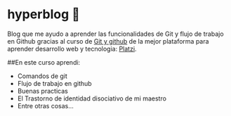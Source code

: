 # hyperblog 💚
Blog que me ayudo a aprender las funcionalidades de Git y flujo de trabajo en Github gracias al curso de [Git y github](https://platzi.com/cursos/git-github/) de la mejor plataforma para aprender desarrollo web y tecnologia: [Platzi](https://platzi.com).

##En este curso aprendi:
* Comandos de git
* Flujo de trabajo en github
* Buenas practicas
* El Trastorno de identidad disociativo de mi maestro
* Entre otras cosas...
